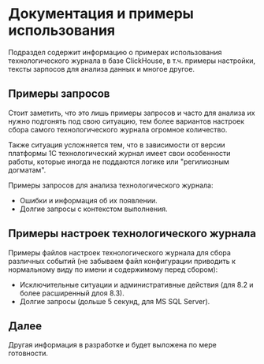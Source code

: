 # Документация и примеры использования

Подраздел содержит информацию о примерах использования технологического журнала в базе ClickHouse, в т.ч. примеры настройки, тексты зарпосов для анализа данных и многое другое.

## Примеры запросов

Стоит заметить, что это лишь примеры запросов и часто для анализа их нужно подгонять под свою ситуацию, тем более вариантов настроек сбора самого технологического журнала огромное количество.

Также ситуация усложняется тем, что в зависимости от версии платформы 1С технологический журнал имеет свои особенности работы, которые иногда не поддаются логике или "регилиозным догматам".

Примеры запросов для анализа технологического журнала:

* Ошибки и информация об их появлении.
* Долгие запросы с контекстом выполнения.

## Примеры настроек технологического журнала

Примеры файлов настроек технологического журнала для сбора различных событий (не забываем файл конфигурации приводить к нормальному виду по имени и содержимому перед сбором):

* Исключительные ситуации и административные действия (для 8.2 и более расширенный длоя 8.3).
* Долгие запросы (дольше 5 секунд, для MS SQL Server).

## Далее

Другая информация в разработке и будет выложена по мере готовности.